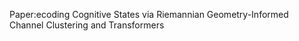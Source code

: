 Paper:ecoding Cognitive States via Riemannian Geometry-Informed Channel Clustering and Transformers
